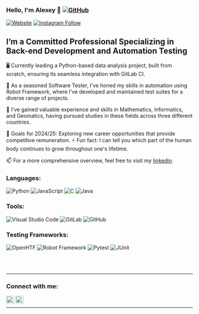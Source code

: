 ### Hello, I'm Alexey 👋 [![GitHub](https://img.shields.io/badge/GitHub-100000?style=for-the-badge&logo=github&logoColor=white)][github]

[![Website](https://img.shields.io/badge/LinkedIn-0077B5?style=for-the-badge&logo=linkedin&logoColor=white)][linkedin]
[![Instagram Follow](https://img.shields.io/badge/Instagram-E4405F?style=for-the-badge&logo=instagram&logoColor=white)][instagram]


## I’m a Committed Professional Specializing in Back-end Development and Automation Testing

🖥️ Currently leading a Python-based data analysis project, built from scratch, ensuring its seamless integration with GitLab CI.

🤖 As a seasoned Software Tester, I've honed my skills in automation using Robot Framework, where I’ve developed and maintained test suites for a diverse range of projects.

🌱 I’ve gained valuable experience and skills in Mathematics, Informatics, and Geomatics, having pursued studies in these fields across three different countries.

🥅 Goals for 2024/25: Exploring new career opportunities that provide competitive remuneration.
⚡ Fun fact: I can tell you which part of the human body continues to grow throughout one's lifetime.

📫 For a more comprehensive overview, feel free to visit my [linkedin].


### Languages:

![Python](https://img.shields.io/badge/Python-3776AB?style=for-the-badge&logo=python&logoColor=white)
![JavaScript](https://img.shields.io/static/v1?style=for-the-badge&message=JavaScript&color=222222&logo=JavaScript&logoColor=F7DF1E&label=)
![C](https://img.shields.io/badge/C-00599C?style=for-the-badge&logo=c&logoColor=white)
![Java](https://img.shields.io/badge/Java-ED8B00?style=for-the-badge&logo=java&logoColor=white)

### Tools:

![Visual Studio Code](https://img.shields.io/static/v1?style=for-the-badge&message=Visual+Studio+Code&color=007ACC&logo=Visual+Studio+Code&logoColor=FFFFFF&label=)
![GitLab](https://img.shields.io/badge/GitLab-330F63?style=for-the-badge&logo=gitlab&logoColor=white)
![GitHub](https://img.shields.io/badge/GitHub-100000?style=for-the-badge&logo=github&logoColor=white)

### Testing Frameworks:

![OpenHTF](https://img.shields.io/static/v1?style=for-the-badge&message=OpenHTF&color=green&label=)
![Robot Framework](https://img.shields.io/static/v1?style=for-the-badge&message=Robot+Framework&color=000000&logo=Robot+Framework&logoColor=FFFFFF&label=)
![Pytest](https://img.shields.io/static/v1?style=for-the-badge&message=Pytest&color=blue&logo=pytest&logoColor=white&label=)
![JUnit](https://img.shields.io/static/v1?style=for-the-badge&message=JUnit5&color=25A162&logo=JUnit5&logoColor=FFFFFF&label=)

<br />
<br />

---

### Connect with me:

[<img align="left" alt="vertok | LinkedIn" width="22px" src="https://cdn.jsdelivr.net/npm/simple-icons@v3/icons/linkedin.svg" />][linkedin]
[<img align="left" alt="vertok | Instagram" width="22px" src="https://cdn.jsdelivr.net/npm/simple-icons@v3/icons/instagram.svg" />][instagram]

<br />

---

[github]: https://github.com/alexey-obukhov/alexey-obukhov
[linkedin]: https://www.linkedin.com/in/alexeyobukhov
[instagram]: https://instagram.com/vertok
